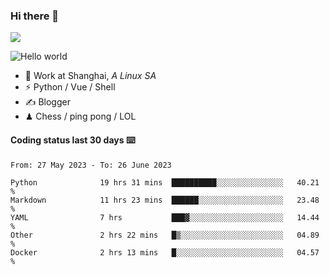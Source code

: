 ### Hi there 👋
![](https://komarev.com/ghpvc/?username=Xuhandsome)


<img src="https://github-readme-stats.vercel.app/api?username=XuHandsome&show_icons=true&theme=merko" alt="Hello world">

<br/>

- 🍻  Work at Shanghai, _A Linux SA_
- ⚡  Python / Vue / Shell
- ✍️  Blogger
- ♟  Chess / ping pong / LOL

#### Coding status last 30 days ⌨️

<!--START_SECTION:waka-->

```text
From: 27 May 2023 - To: 26 June 2023

Python              19 hrs 31 mins  ██████████░░░░░░░░░░░░░░░   40.21 %
Markdown            11 hrs 23 mins  ██████░░░░░░░░░░░░░░░░░░░   23.48 %
YAML                7 hrs           ███▓░░░░░░░░░░░░░░░░░░░░░   14.44 %
Other               2 hrs 22 mins   █▒░░░░░░░░░░░░░░░░░░░░░░░   04.89 %
Docker              2 hrs 13 mins   █░░░░░░░░░░░░░░░░░░░░░░░░   04.57 %
```

<!--END_SECTION:waka-->

